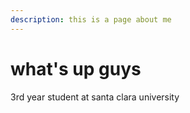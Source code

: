 ```yaml
---
description: this is a page about me
---
```


# what's up guys

3rd year student at santa clara university

